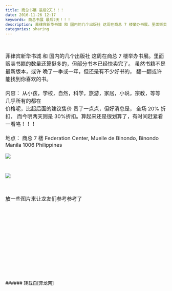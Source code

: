 ```yaml
---
title: 商总书展 最后2天！！！
date: 2016-11-26 12:17
keywords: 商总书展 最后2天！！！
description: 菲律宾新华书城 和 国内的几个出版社 这周在商总 7 楼举办书展。里面贩卖书籍的数量还算挺多的，但部分书本已经快卖完了。 虽然书籍不是最新版本，或许 晚了一季或一年，但还是有不少好书的， 翻一翻或许能找到你喜欢的书。内容： 从小孩，学校，自然，科学，旅游，家居，小说，宗教，等等 几乎所有的都在价格呢，比起后面的建议售价 贵了一点点，但好消息是， 全场 20% 折扣， 而今明两天则是 30%折扣。算起来还是很划算了，有时间赶紧看一看咯！！！地点： 商总 7 楼 Federation Center, Muelle de Binondo, Binondo Manila 1006 Philippines  放一些图片来让龙友们参考参考了 
categories: sharing
---
```

<td class="t_f" id="postmessage_432488">

<br/>
<br/>
<font size="3">菲律宾新华书城 和 国内的几个出版社 这周在商总 7 楼举办书展。里面贩卖书籍的数量还算挺多的，但部分书本已经快卖完了。 虽然书籍不是最新版本，或许 晚了一季或一年，但还是有不少好书的， 翻一翻或许能找到你喜欢的书。</font><font size="3"><br/>
<br/>
内容： 从小孩，学校，自然，科学，旅游，家居，小说，宗教，等等 几乎所有的都在</font><br/>
<font size="3">价格呢，比起后面的建议售价 贵了一点点，但好消息是， 全场 20% 折扣， 而今明两天则是 30%折扣。算起来还是很划算了，有时间赶紧看一看咯！！！</font><br/>
<font size="3"><br/>
</font><font size="3">地点： 商总 7 楼 Federation Center, Muelle de Binondo, Binondo Manila 1006 Philippines</font><br/>
<br/>

<img aid="444617" data-cf-modified-c1a80fbc39d0e7214b2e9690-="" file="data/attachment/forum/201611/26/122335suc3r3hdfn7k22cc.jpg.thumb.jpg" id="aimg_444617" inpost="1" onclick="" onmouseover="" src="http://www.flw.ph/data/attachment/forum/201611/26/122335suc3r3hdfn7k22cc.jpg" style="cursor:pointer" zoomfile="data/attachment/forum/201611/26/122335suc3r3hdfn7k22cc.jpg"/>


  

<img aid="444618" data-cf-modified-c1a80fbc39d0e7214b2e9690-="" file="data/attachment/forum/201611/26/122420pig5bih75bvbhkjv.jpg.thumb.jpg" id="aimg_444618" inpost="1" onclick="" onmouseover="" src="http://www.flw.ph/data/attachment/forum/201611/26/122420pig5bih75bvbhkjv.jpg" style="cursor:pointer" zoomfile="data/attachment/forum/201611/26/122420pig5bih75bvbhkjv.jpg"/>


<font size="3"><br/>
</font><br/>
<font size="3">放一些图片来让龙友们参考参考了</font><font size="3"><br/>
</font><br/>
<font size="3"><br/>
</font><br/>
<br/>
<br/>
<br/>
<br/>
<br/>
<font size="3"> <br/>
</font><br/>
<br/>
<br/>
<br/>
</td>
###### 转载自[菲龙网]